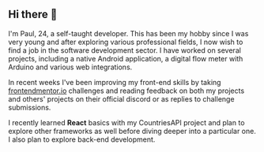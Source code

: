 ## Hi there 👋

I'm Paul, 24, a self-taught developer. This has been my hobby since I was very young and after exploring various professional fields, I now wish to find a job in the software development sector. I have worked on several projects, including a native Android application, a digital flow meter with Arduino and various web integrations.

In recent weeks I've been improving my front-end skills by taking [frontendmentor.io](https://www.frontendmentor.io/) challenges and reading feedback on both my projects and others' projects on their official discord or as replies to challenge submissions.

I recently learned **React** basics with my CountriesAPI project and plan to explore other frameworks as well before diving deeper into a particular one. I also plan to explore back-end development.
